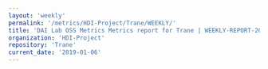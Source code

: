 ```yaml
---
layout: 'weekly'
permalink: '/metrics/HDI-Project/Trane/WEEKLY/'
title: 'DAI Lab OSS Metrics Metrics report for Trane | WEEKLY-REPORT-2019-01-06'
organization: 'HDI-Project'
repository: 'Trane'
current_date: '2019-01-06'
---
```

